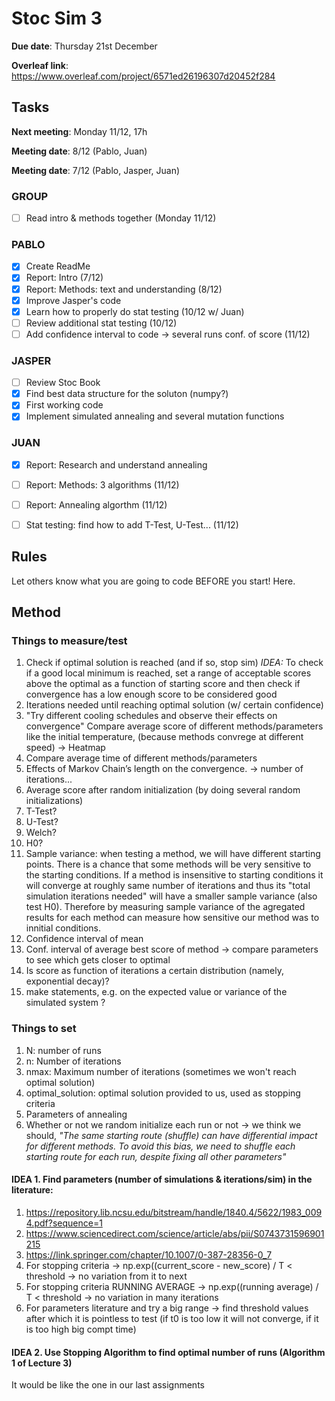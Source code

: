 # Stoc Sim 3

**Due date**:  Thursday 21st December

**Overleaf link**: https://www.overleaf.com/project/6571ed26196307d20452f284

## Tasks
**Next meeting**: Monday 11/12, 17h

**Meeting date**: 8/12 (Pablo, Juan)

**Meeting date**: 7/12 (Pablo, Jasper, Juan)

### GROUP
- [ ] Read intro & methods together (Monday 11/12)

### PABLO
- [X] Create ReadMe
- [X] Report: Intro (7/12)
- [X] Report: Methods: text and understanding (8/12)
- [X] Improve Jasper's code
- [X] Learn how to properly do stat testing (10/12 w/ Juan)
- [ ] Review additional stat testing (10/12)
- [ ] Add confidence interval to code -> several runs conf. of score (11/12)

### JASPER
- [ ] Review Stoc Book
- [X] Find best data structure for the soluton (numpy?)
- [X] First working code
- [X] Implement simulated annealing and several mutation functions

 ### JUAN
- [X] Report: Research and understand annealing 
- [ ] Report: Methods: 3 algorithms (11/12)
- [ ] Report: Annealing algorthm (11/12)
- [ ] Stat testing: find how to add T-Test, U-Test... (11/12)


## Rules
Let others know what you are going to code BEFORE you start! Here.



## Method


### Things to measure/test
1. Check if optimal solution is reached (and if so, stop sim)
  *IDEA:* To check if a good local minimum is reached, set a range of acceptable scores above the optimal as a function of starting score and then check if convergence has a low enough score to be considered good
3. Iterations needed until reaching optimal solution (w/ certain confidence)
4. "Try different cooling schedules and observe their effects on convergence" Compare average score of different methods/parameters like the initial temperature, (because methods convrege at different speed) -> Heatmap
5. Compare average time of different methods/parameters
6. Effects of Markov Chain’s length on the convergence. -> number of iterations...
7. Average score after random initialization (by doing several random initializations)
8. T-Test?
9. U-Test?
10. Welch?
11. H0?
12. Sample variance: when testing a method, we will have different starting points. There is a chance that some methods will be very sensitive to the starting conditions. If a method is insensitive to starting conditions it will converge at roughly same number of iterations and thus its "total simulation iterations needed" will have a smaller sample variance (also test H0). Therefore by measuring sample variance of the agregated results for each method can measure how sensitive our method was to innitial conditions.
13. Confidence interval of mean
14. Conf. interval of average best score of method -> compare parameters to see which gets closer to optimal
15. Is score as function of iterations a certain distribution (namely, exponential decay)?
16.  make statements, e.g. on the expected value or variance of the simulated system ?

### Things to set
1. N: number of runs
2. n: Number of iterations
3. nmax: Maximum number of iterations (sometimes we won't reach optimal solution)
4. optimal_solution: optimal solution provided to us, used as stopping criteria
5. Parameters of annealing
6. Whether or not we random initialize each run or not -> we think we should, *"The same starting route (shuffle) can have differential impact for different methods. To avoid this bias, we need to shuffle each starting route for each run, despite fixing all other parameters"*

#### IDEA 1. Find parameters (number of simulations & iterations/sim) in the literature:
1. https://repository.lib.ncsu.edu/bitstream/handle/1840.4/5622/1983_0094.pdf?sequence=1
2. https://www.sciencedirect.com/science/article/abs/pii/S0743731596901215
3. https://link.springer.com/chapter/10.1007/0-387-28356-0_7
4. For stopping criteria -> np.exp((current_score - new_score) / T < threshold -> no variation from it to next
5. For stopping criteria RUNNING AVERAGE -> np.exp((running average) / T <  threshold -> no variation in many iterations
5. For parameters literature and try a big range -> find threshold values after which it is pointless to test (if t0 is too low it will not converge, if it is too high big compt time)

#### IDEA 2. Use Stopping Algorithm to find optimal number of runs (Algorithm 1 of Lecture 3)
It would be like the one in our last assignments
